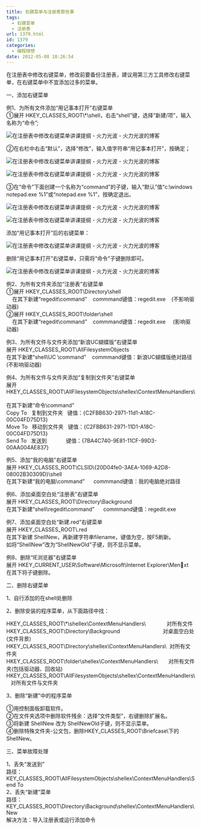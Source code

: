 ```yaml
---
title: 右键菜单与注册表那些事
tags:
  - 右键菜单
  - 注册表
url: 1379.html
id: 1379
categories:
  - 编程随想
date: 2012-05-08 18:26:54
---
```


在注册表中修改右键菜单，修改前要备份注册表，建议用第三方工具修改右键菜单，在右键菜单中不宜添加过多的菜单。

一、添加右键菜单

例1、为所有文件添加“用记事本打开”右键菜单  
①展开 HKEY\_CLASSES\_ROOT\\*\\shell，右击“shell”键，选择“新建/项”，输入名称为“命令”;

![在注册表中修改右键菜单讲课提纲 - 火力光波 - 火力光波的博客](http://i.6.cn/cvbnm/d3/cc/30/6dbdfc1b072efec43c0f3f1acacab82b.jpg)

②在右栏中右击“默认”，选择“修改”，输入值字符串“用记事本打开”，按确定；

![在注册表中修改右键菜单讲课提纲 - 火力光波 - 火力光波的博客](http://i.6.cn/cvbnm/25/e2/e3/06aef3f39dbc90d641d336421e4576c3.jpg) 

![在注册表中修改右键菜单讲课提纲 - 火力光波 - 火力光波的博客](http://i.6.cn/cvbnm/3a/89/6a/7ad5d388e50f414910a307e975446580.jpg)

③在“命令”下面创建一个名称为“command”的子键，输入“默认”值“c:\\windows notepad.exe %1”或“notepad.exe %1”，按确定退出。

![在注册表中修改右键菜单讲课提纲 - 火力光波 - 火力光波的博客](http://i.6.cn/cvbnm/d5/27/27/9821b7e82700f4fdbb33d6df034a8d39.jpg)

![在注册表中修改右键菜单讲课提纲 - 火力光波 - 火力光波的博客](http://i.6.cn/cvbnm/55/a4/a3/782babd882ac6918bc80738f60644ed5.jpg) 

添加“用记事本打开”后的右键菜单：

![在注册表中修改右键菜单讲课提纲 - 火力光波 - 火力光波的博客](http://i.6.cn/cvbnm/b0/70/a0/52b94483c3a631db5e3483c704b6f00b.jpg)

删除“用记事本打开”右键菜单，只需将“命令”子键删除即可。

![在注册表中修改右键菜单讲课提纲 - 火力光波 - 火力光波的博客](http://i.6.cn/cvbnm/ae/41/83/25599c0f94ca9a98ffa07ea73bb179ad.jpg)

例2、为所有文件夹添加“注册表”右键菜单  
①展开 HKEY\_CLASSES\_ROOT\\Directory\\shell   
    在其下新建“regedit\\command”    commmand键值：regedit.exe    (不影响驱动器)  
②展开 HKEY\_CLASSES\_ROOT\\folder\\shell   
    在其下新建“regedit\\command”    commmand键值：regedit.exe     (影响驱动器)

例3、为所有文件与文件夹添加“新浪UC蝴蝶版”右键菜单  
展开 HKEY\_CLASSES\_ROOT\\AllFilesystemObjects  
在其下新建“shell\\UC \\command”    commmand键值：新浪UC蝴蝶版绝对路径 (不影响驱动器)

例4、为所有文件与文件夹添加“复制到文件夹”右键菜单  
展开 HKEY\_CLASSES\_ROOT\\AllFilesystemObjects\\shellex\\ContextMenuHandlers\   
在其下新建“命令\\command”  
Copy To   复制到文件夹   键值：{C2FBB630-2971-11d1-A18C-00C04FD75D13}  
Move To   移动到文件夹   键值：{C2FBB631-2971-11D1-A18C-00C04FD75D13}  
Send To   发送到             键值：{7BA4C740-9E81-11CF-99D3-00AA004AE837}

例5、添加“我的电脑”右键菜单  
展开 HKEY\_CLASSES\_ROOT\\CLSID\\{20D04fe0-3AEA-1069-A2D8-08002B30309D}\\shell  
在其下新建“我的电脑\\command”      commmand键值：我的电脑绝对路径 

例6、添加桌面空白处“注册表”右键菜单  
展开 HKEY\_CLASSES\_ROOT\\Directory\\Background  
在其下新建“shell\\regedit\\command”      commmand键值：regedit.exe

例7、添加桌面空白处“新建.red”右键菜单  
展开 HKEY\_CLASSES\_ROOT\\.red  
在其下新建 ShellNew，再新建字符串filename，键值为空，按F5刷新。  
如将“ShellNew”改为“ShellNewOld”子键，则不显示菜单。

例8、删除“IE浏览器”右键菜单  
展开 HKEY\_CURRENT\_USER\\Software\\Microsoft\\Internet Explorer\\Menxt  
在其下将子键删除。

二、删除右键菜单

1、自行添加的在shell处删除

2、删除安装的程序菜单，从下面路径中找：

HKEY\_CLASSES\_ROOT\\*\\shellex\\ContextMenuHandlers\              对所有文件  
HKEY\_CLASSES\_ROOT\\Directory\\Background                             对桌面空白处(文件背景)  
HKEY\_CLASSES\_ROOT\\Directory\\shellex\\ContextMenuHandlers\  对所有文件夹  
HKEY\_CLASSES\_ROOT\\folder\\shellex\\ContextMenuHandlers\       对所有文件夹(包括驱动器、回收站)   
HKEY\_CLASSES\_ROOT\\AllFilesystemObjects\\shellex\\ContextMenuHandlers\   对所有文件与文件夹

3、删除“新建”中的程序菜单

①用控制面板卸载软件。  
②在文件夹选项中删除软件残余：选择“文件类型”，右键删除扩展名。  
③将新建 ShellNew 改为 ShellNewOld子键，则不显示菜单。  
④删除特殊文件夹-公文包，删除HKEY\_CLASSES\_ROOT\\Briefcase\\下的ShellNew。

三、菜单故障处理

1、丢失“发送到”  
路径：KEY\_CLASSES\_ROOT\\AllFilesystemObjects\\shellex\\ContextMenuHandlers\\Send To   
2、丢失“新建”菜单  
路径：KEY\_CLASSES\_ROOT\\Directory\\Background\\shellex\\ContextMenuHandlers\\New  
解决方法：导入注册表或运行添加命令